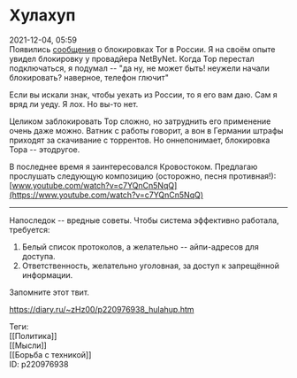 Хулахуп
========

   
 2021-12-04, 05:59   
  Появились  [сообщения](https://ntc.party/t/ooni-reports-of-tor-blocking-in-certain-isps-since-2021-12-01/1477)  о блокировках Tor в России. Я на своём опыте увидел блокировку у провадйера NetByNet. Когда Тор перестал подключаться, я подумал -- "да ну, не может быть! неужели начали блокировать? наверное, телефон глючит"   
   
 Если вы искали знак, чтобы уехать из России, то я его вам даю. Сам я вряд ли уеду. Я лох. Но вы-то нет.   
   
 Целиком заблокировать Тор сложно, но затруднить его применение очень даже можно. Ватник с работы говорит, а вон в Германии штрафы приходят за скачивание с торрентов. Но оннепонимает, блокировка Тора -- этодругое.   
   
 В последнее время я заинтересовался Кровостоком. Предлагаю прослушать следующую композицию (осторожно, песня противная!):  [www.youtube.com/watch?v=c7YQnCn5NqQ](https://www.youtube.com/watch?v=c7YQnCn5NqQ)    
   
 ***   
   
 Напоследок -- вредные советы. Чтобы система эффективно работала, требуется:   
 1. Белый список протоколов, а желательно -- айпи-адресов для доступа.   
 2. Ответственность, желательно уголовная, за доступ к запрещённой информации.   
   
 Запомните этот твит.   
    
 <https://diary.ru/~zHz00/p220976938_hulahup.htm>   
   
 Теги:   
 [[Политика]]   
 [[Мысли]]   
 [[Борьба с техникой]]   
 ID: p220976938